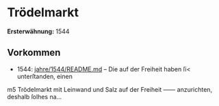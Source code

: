 # Trödelmarkt

**Ersterwähnung:** 1544

## Vorkommen
- 1544: [jahre/1544/README.md](../jahre/1544/README.md) – Die auf der Freiheit haben ſi< unterſtanden, einen


m5 Trödelmarkt mit Leinwand und Salz auf der Freiheit
—— anzurichten, deshalb ſolhes na...
